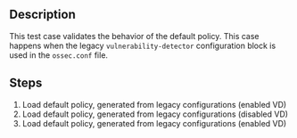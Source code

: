 ## Description
This test case validates the behavior of the default policy. This case happens when the legacy `vulnerability-detector` configuration block is used in the `ossec.conf` file.

## Steps
1. Load default policy, generated from legacy configurations (enabled VD)
2. Load default policy, generated from legacy configurations (disabled VD)
3. Load default policy, generated from legacy configurations (enabled VD)
